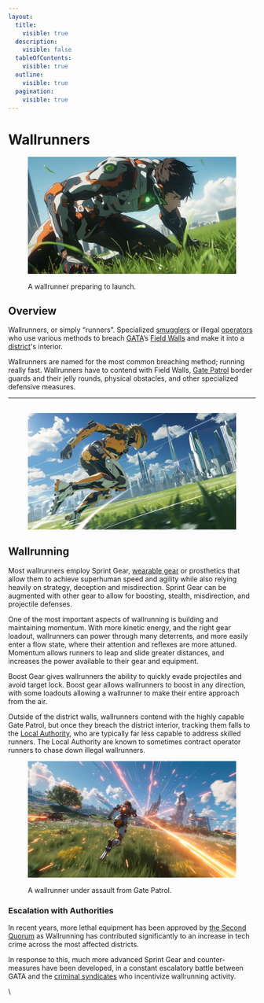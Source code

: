 ```yaml
---
layout:
  title:
    visible: true
  description:
    visible: false
  tableOfContents:
    visible: true
  outline:
    visible: true
  pagination:
    visible: true
---
```


# Wallrunners

<figure><img src="../../../.gitbook/assets/nomoney420_extreme_closeup_of_a_man_with_advanced_leg_armor_in__9dcca6bd-1e24-4368-8ab1-59511e625eb4.png" alt="" width="563"><figcaption><p>A wallrunner preparing to launch.</p></figcaption></figure>

## Overview

Wallrunners, or simply “runners”. Specialized [smugglers](smugglers.md) or illegal [operators](../enterprise/operators.md) who use various methods to breach [GATA](../)’s [Field Walls](../borders-and-travel/field-walls.md) and make it into a [district](../politics/districts.md)'s interior.

Wallrunners are named for the most common breaching method; running really fast. Wallrunners have to contend with Field Walls, [Gate Patrol](../law-and-order/border-patrol.md) border guards and their jelly rounds, physical obstacles, and other specialized defensive measures.

***

##

<figure><img src="../../../.gitbook/assets/nomoney420_in-game_screenshot_3rd_person_camera_of_a_character__f75da427-078d-4b40-888e-4c19c76dcfc8.png" alt="" width="563"><figcaption></figcaption></figure>

## Wallrunning

Most wallrunners employ Sprint Gear, [wearable gear](../../../overview/science-and-tech/gear.md) or prosthetics that allow them to achieve superhuman speed and agility while also relying heavily on strategy, deception and misdirection. Sprint Gear can be augmented with other gear to allow for boosting, stealth, misdirection, and projectile defenses.

One of the most important aspects of wallrunning is building and maintaining momentum. With more kinetic energy, and the right gear loadout, wallrunners can power through many deterrents, and more easily enter a flow state, where their attention and reflexes are more attuned. Momentum allows runners to leap and slide greater distances, and increases the power available to their gear and equipment.

Boost Gear gives wallrunners the ability to quickly evade projectiles and avoid target lock. Boost gear allows wallrunners to boost in any direction, with some loadouts allowing a wallrunner to make their entire approach from the air.

Outside of the district walls, wallrunners contend with the highly capable Gate Patrol, but once they breach the district interior, tracking them falls to the [Local Authority](../law-and-order/local-authority.md), who are typically far less capable to address skilled runners. The Local Authority are known to sometimes contract operator runners to chase down illegal wallrunners.

<figure><img src="../../../.gitbook/assets/nomoney420_in-game_screenshot_3rd_person_camera_of_a_character__3d4d2013-821a-490b-956c-5abaeba3955b.png" alt="" width="563"><figcaption><p>A wallrunner under assault from Gate Patrol.</p></figcaption></figure>

### Escalation with Authorities

In recent years, more lethal equipment has been approved by [the Second Quorum](../politics/governance.md#the-second-quorum) as Wallrunning has contributed significantly to an increase in tech crime across the most affected districts.

In response to this, much more advanced Sprint Gear and counter-measures have been developed, in a constant escalatory battle between GATA and the [criminal syndicates](syndicates.md) who incentivize wallrunning activity.

\
